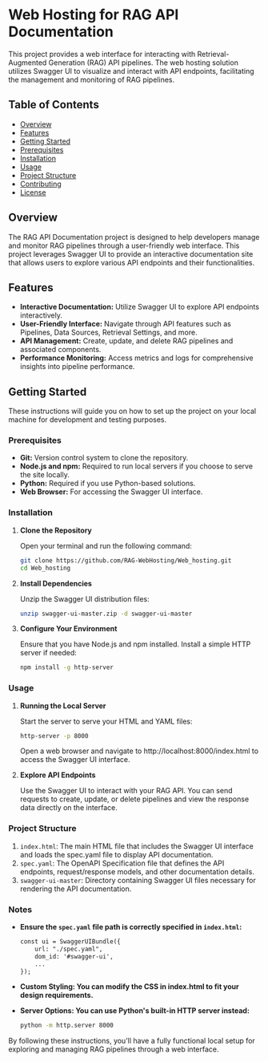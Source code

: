 # Web Hosting for RAG API Documentation

This project provides a web interface for interacting with Retrieval-Augmented Generation (RAG) API pipelines. The web hosting solution utilizes Swagger UI to visualize and interact with API endpoints, facilitating the management and monitoring of RAG pipelines.

## Table of Contents

- [Overview](#overview)
- [Features](#features)
- [Getting Started](#getting-started)
- [Prerequisites](#prerequisites)
- [Installation](#installation)
- [Usage](#usage)
- [Project Structure](#project-structure)
- [Contributing](#contributing)
- [License](#license)

## Overview

The RAG API Documentation project is designed to help developers manage and monitor RAG pipelines through a user-friendly web interface. This project leverages Swagger UI to provide an interactive documentation site that allows users to explore various API endpoints and their functionalities.

## Features

- **Interactive Documentation:** Utilize Swagger UI to explore API endpoints interactively.
- **User-Friendly Interface:** Navigate through API features such as Pipelines, Data Sources, Retrieval Settings, and more.
- **API Management:** Create, update, and delete RAG pipelines and associated components.
- **Performance Monitoring:** Access metrics and logs for comprehensive insights into pipeline performance.

## Getting Started

These instructions will guide you on how to set up the project on your local machine for development and testing purposes.

### Prerequisites

- **Git:** Version control system to clone the repository.
- **Node.js and npm:** Required to run local servers if you choose to serve the site locally.
- **Python:** Required if you use Python-based solutions.
- **Web Browser:** For accessing the Swagger UI interface.

### Installation

1. **Clone the Repository**

   Open your terminal and run the following command:

   ```bash
   git clone https://github.com/RAG-WebHosting/Web_hosting.git
   cd Web_hosting

2. **Install Dependencies**

   Unzip the Swagger UI distribution files:

   ```bash
   unzip swagger-ui-master.zip -d swagger-ui-master

3. **Configure Your Environment**

   Ensure that you have Node.js and npm installed. Install a simple HTTP server if needed:
   
   ```bash
   npm install -g http-server

### Usage

1. **Running the Local Server**

   Start the server to serve your HTML and YAML files:

   ```bash
   http-server -p 8000
   ```
   Open a web browser and navigate to http://localhost:8000/index.html to access the Swagger UI interface.
   
2. **Explore API Endpoints**

   Use the Swagger UI to interact with your RAG API. You can send requests to create, update, or delete pipelines and view the response data directly on the interface.

### Project Structure

1. `index.html`: The main HTML file that includes the Swagger UI interface and loads the spec.yaml file to display API documentation.
2. `spec.yaml`: The OpenAPI Specification file that defines the API endpoints, request/response models, and other documentation details.
3. `swagger-ui-master`: Directory containing Swagger UI files necessary for rendering the API documentation.

### Notes 

- **Ensure the `spec.yaml` file path is correctly specified in `index.html`:**

  ```html
  const ui = SwaggerUIBundle({
      url: "./spec.yaml",
      dom_id: '#swagger-ui',
      ...
  });

- **Custom Styling: You can modify the CSS in index.html to fit your design requirements.**
- **Server Options: You can use Python's built-in HTTP server instead:**
  ```bash
  python -m http.server 8000
  ```
By following these instructions, you'll have a fully functional local setup for exploring and managing RAG pipelines through a web interface.
   

